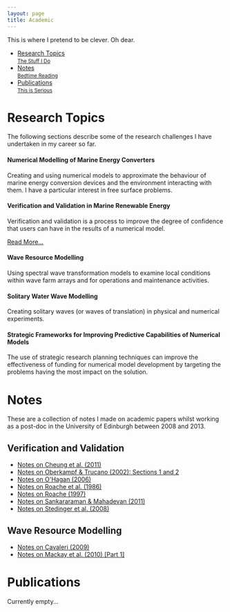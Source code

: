 ```yaml
---
layout: page
title: Academic
---
```


<p class="page-message">
  This is where I pretend to be clever. Oh dear.
</p>

<div class="navmenu academic">
<nav class="blue">
	<ul>
		<li><a href="#topics" class="scroll">Research Topics<br /> <small>The Stuff I Do</small></a></li>
		<li><a href="#notes" class="scroll">Notes<br /> <small>Bedtime Reading</small></a></li>
		<li><a href="#pubs" class="scroll">Publications<br /> <small>This is Serious</small></a></li>
	</ul>
</nav>
</div>

<h1 class="one" id="topics"><span>Research Topics</span></h1>

The following sections describe some of the research challenges I have undertaken in my career so far.

#### Numerical Modelling of Marine Energy Converters

Creating and using numerical models to approximate the behaviour of marine energy conversion devices and the environment interacting with them. I have a particular interest in free surface problems.

####  Verification and Validation in Marine Renewable Energy

Verification and validation is a process to improve the degree of confidence that users can have in the results of a numerical model.

[Read More...](VandV)

#### Wave Resource Modelling

Using spectral wave transformation models to examine local conditions within wave farm arrays and for operations and maintenance activities.

#### Solitary Water Wave Modelling

Creating solitary waves (or waves of translation) in physical and numerical experiments.

#### Strategic Frameworks for Improving Predictive Capabilities of Numerical Models

The use of strategic research planning techniques can improve the effectiveness of funding for numerical model development by targeting the problems having the most impact on the solution.

<h1 class="one" id="notes"><span>Notes</span></h1>

These are a collection of notes I made on academic papers whilst working as a post-doc in the University of Edinburgh between 2008 and 2013.

## Verification and Validation

* [Notes on Cheung et al. (2011)](VandV/Cheung2011)
* [Notes on Oberkampf & Trucano (2002): Sections 1 and 2](VandV/Oberkampf2002_1)
* [Notes on O'Hagan (2006)](VandV/OHagan2006)
* [Notes on Roache et al. (1986)](VandV/Roache1986)
* [Notes on Roache (1997)](VandV/Roache1997)
* [Notes on Sankararaman & Mahadevan (2011)](VandV/Sankararaman2011)
* [Notes on Stedinger et al. (2008)](VandV/Stedinger2008)

## Wave Resource Modelling

* [Notes on Cavaleri (2009)](wave_resource/Cavaleri2009)
* [Notes on Mackay et al. (2010) [Part 1]](wave_resource/Mackay2010Part1)

<h1 class="one" id="pubs"><span>Publications</span></h1>

Currently empty...






